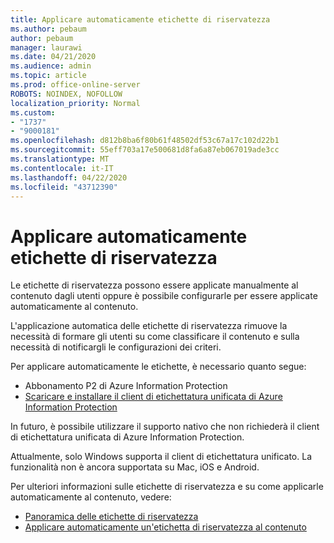 ```yaml
---
title: Applicare automaticamente etichette di riservatezza
ms.author: pebaum
author: pebaum
manager: laurawi
ms.date: 04/21/2020
ms.audience: admin
ms.topic: article
ms.prod: office-online-server
ROBOTS: NOINDEX, NOFOLLOW
localization_priority: Normal
ms.custom:
- "1737"
- "9000181"
ms.openlocfilehash: d812b8ba6f80b61f48502df53c67a17c102d22b1
ms.sourcegitcommit: 55eff703a17e500681d8fa6a87eb067019ade3cc
ms.translationtype: MT
ms.contentlocale: it-IT
ms.lasthandoff: 04/22/2020
ms.locfileid: "43712390"
---
```

# <a name="auto-apply-sensitivity-labels"></a>Applicare automaticamente etichette di riservatezza

Le etichette di riservatezza possono essere applicate manualmente al contenuto dagli utenti oppure è possibile configurarle per essere applicate automaticamente al contenuto.

L'applicazione automatica delle etichette di riservatezza rimuove la necessità di formare gli utenti su come classificare il contenuto e sulla necessità di notificargli le configurazioni dei criteri.

Per applicare automaticamente le etichette, è necessario quanto segue:

- Abbonamento P2 di Azure Information Protection
- [Scaricare e installare il client di etichettatura unificata di Azure Information Protection](https://docs.microsoft.com/azure/information-protection/rms-client/install-unifiedlabelingclient-app)

In futuro, è possibile utilizzare il supporto nativo che non richiederà il client di etichettatura unificata di Azure Information Protection.

Attualmente, solo Windows supporta il client di etichettatura unificato.  La funzionalità non è ancora supportata su Mac, iOS e Android.

Per ulteriori informazioni sulle etichette di riservatezza e su come applicarle automaticamente al contenuto, vedere:

- [Panoramica delle etichette di riservatezza](https://docs.microsoft.com/office365/securitycompliance/sensitivity-labels)
- [Applicare automaticamente un'etichetta di riservatezza al contenuto](https://docs.microsoft.com/office365/securitycompliance/apply_sensitivity_label_automatically)